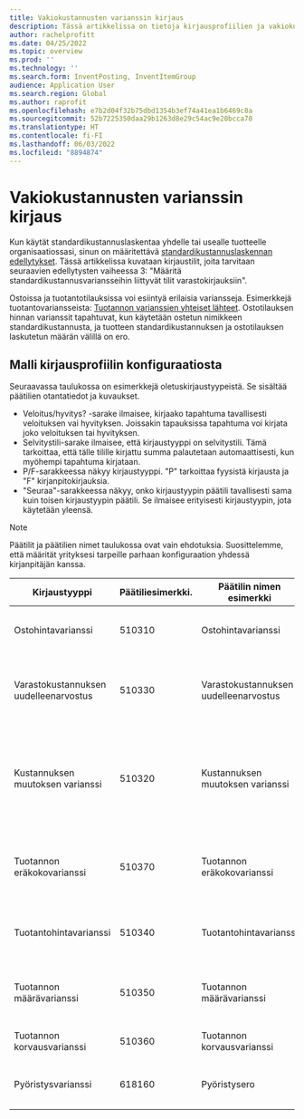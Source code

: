 ```yaml
---
title: Vakiokustannusten varianssin kirjaus
description: Tässä artikkelissa on tietoja kirjausprofiilien ja vakiokustannusten määrittämisestä.
author: rachelprofitt
ms.date: 04/25/2022
ms.topic: overview
ms.prod: ''
ms.technology: ''
ms.search.form: InventPosting, InventItemGroup
audience: Application User
ms.search.region: Global
ms.author: raprofit
ms.openlocfilehash: e7b2d04f32b75dbd1354b3ef74a41ea1b6469c8a
ms.sourcegitcommit: 52b7225350daa29b1263d8e29c54ac9e20bcca70
ms.translationtype: HT
ms.contentlocale: fi-FI
ms.lasthandoff: 06/03/2022
ms.locfileid: "8894874"
---
```

# <a name="standard-cost-variance-posting"></a>Vakiokustannusten varianssin kirjaus

Kun käytät standardikustannuslaskentaa yhdelle tai usealle tuotteelle organisaatiossasi, sinun on määritettävä [standardikustannuslaskennan edellytykset](/supply-chain/cost-management/prerequisites-standard-costs.md). Tässä artikkelissa kuvataan kirjaustilit, joita tarvitaan seuraavien edellytysten vaiheessa 3: "Määritä standardikustannusvariansseihin liittyvät tilit varastokirjauksiin".

Ostoissa ja tuotantotilauksissa voi esiintyä erilaisia variansseja. Esimerkkejä tuotantovariansseista: [Tuotannon varianssien yhteiset lähteet](/supply-chain/cost-management/common-sources-of-production-variances.md). Ostotilauksen hinnan varianssit tapahtuvat, kun käytetään ostetun nimikkeen standardikustannusta, ja tuotteen standardikustannuksen ja ostotilauksen laskutetun määrän välillä on ero.

## <a name="sample-posting-profile-configuration"></a>Malli kirjausprofiilin konfiguraatiosta

Seuraavassa taulukossa on esimerkkejä oletuskirjaustyypeistä. Se sisältää päätilien otantatiedot ja kuvaukset.

- Veloitus/hyvitys? -sarake ilmaisee, kirjaako tapahtuma tavallisesti veloituksen vai hyvityksen. Joissakin tapauksissa tapahtuma voi kirjata joko veloituksen tai hyvityksen.
- Selvitystili-sarake ilmaisee, että kirjaustyyppi on selvitystili. Tämä tarkoittaa, että tälle tilille kirjattu summa palautetaan automaattisesti, kun myöhempi tapahtuma kirjataan.
- P/F-sarakkeessa näkyy kirjaustyyppi. "P" tarkoittaa fyysistä kirjausta ja "F" kirjanpitokirjauksia.
- "Seuraa"-sarakkeessa näkyy, onko kirjaustyypin päätili tavallisesti sama kuin toisen kirjaustyypin päätili. Se ilmaisee erityisesti kirjaustyypin, jota käytetään yleensä.

> [!NOTE]
> Päätilit ja päätilien nimet taulukossa ovat vain ehdotuksia. Suosittelemme, että määrität yrityksesi tarpeille parhaan konfiguraation yhdessä kirjanpitäjän kanssa.

| Kirjaustyyppi | Päätiliesimerkki. | Päätilin nimen esimerkki | Tilityyppi | Veloitus/hyvitys? | Selvitystili | P/F | Seuraa | Kuvaus |
|--------------|----------------------|---------------------------|--------------|---------------|------------------|-----|--------|-------------|
| Ostohintavarianssi | 510310 | Ostohintavarianssi | Kulut | Joko | En | F | Ei käytettävissä | Tätä tiliä käytetään, kun ostotilauksen ostohinnan ja standardikustannuksen välillä on varianssi. |
| Varastokustannuksen uudelleenarvostus | 510330 | Varastokustannuksen uudelleenarvostus | Kulut | Joko | En | F | Ei käytettävissä | Tätä tiliä käytetään, kun uusi kustannuslaskentaversio aktivoidaan standardikustannusnimikkeelle käytettävissä olevan varaston uudelleenarvostamiseksi. |
| Kustannuksen muutoksen varianssi | 510320 | Kustannuksen muutoksen varianssi | Kulut | Joko | En | F | Ei käytettävissä | Tätä tiliä käytetään, kun standardikustannuksissa on eroja eri toimipaikkojen välillä tai kun nimike palautetaan ja tuotteen alkuperäisen standardikustannuksen ja nykyisen standardikustannuksen välillä on muutos. |
| Tuotannon eräkokovarianssi | 510370 | Tuotannon eräkokovarianssi | Kulut | Joko | En | F | Ei käytettävissä | Tätä tiliä käytetään, kun tuoterakenteen laskentaperusteen ja tuotantotilauksen kustannuslaskennan todellisen määrän välillä on eroja. |
| Tuotantohintavarianssi | 510340 | Tuotantohintavarianssi | Kulut | Joko | En | F | Ei käytettävissä | Tätä tiliä käytetään, kun tuotantotilauksen arvioitujen kustannusten ja toteutuneiden kustannusten välillä on hintaeroja. |
| Tuotannon määrävarianssi | 510350 | Tuotannon määrävarianssi | Kulut | Joko | En | F | Ei käytettävissä | Tätä tiliä käytetään, kun tuotantotilauksen arvioitujen kustannusten ja toteutuneiden kustannusten välillä on määräeroja. |
| Tuotannon korvausvarianssi | 510360 | Tuotannon korvausvarianssi | Kulut | Joko | En | F | Ei käytettävissä | Tätä tiliä käytetään, kun tuotantotilauksessa on odottamatonta kulutusta. |
| Pyöristysvarianssi | 618160 | Pyöristysero | Kulut | Joko | En | F | Ei käytettävissä | Tätä tiliä käytetään, kun syntyy pyöristysero laskettaessa tuotantokustannuksia standardikustannuksista. |
